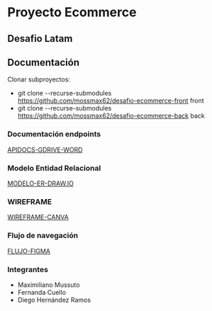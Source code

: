# Proyecto Ecommerce
## Desafio Latam

## Documentación

Clonar subproyectos:

- git clone --recurse-submodules https://github.com/mossmax62/desafio-ecommerce-front front
- git clone --recurse-submodules https://github.com/mossmax62/desafio-ecommerce-back back

### Documentación endpoints

[APIDOCS-GDRIVE-WORD](https://docs.google.com/document/d/1_b4-uCGUjhF2e0__0lEugP9KkbIERAg3DhzlE4CmP4Y/edit?usp=sharing)

### Modelo Entidad Relacional

[MODELO-ER-DRAW.IO](https://drive.google.com/file/d/1iUWnnHz4O2bxwBKc8eHpXlKwn29LsiOK/view?usp=sharing)

### WIREFRAME

[WIREFRAME-CANVA](https://www.canva.com/design/DAGOgGu9kn0/WwLx_mgyU7nvB-6HhwhtuA/edit?utm_content=DAGOgGu9kn0&utm_campaign=designshare&utm_medium=link2&utm_source=sharebutton)

### Flujo de navegación

[FLUJO-FIGMA](https://www.figma.com/board/db5XgSK3lfr4s6U7uxp1GF/Untitled?node-id=0-1&t=SttqJdoDWBZFwAxP-1)


### Integrantes
- Maximiliano Mussuto
- Fernanda Cuello
- Diego Hernández Ramos